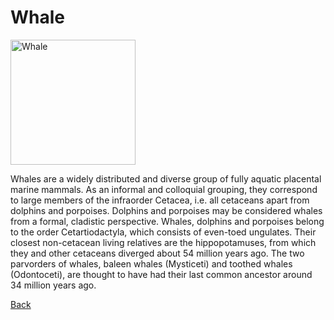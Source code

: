 # Whale

<img align="center" src="https://upload.wikimedia.org/wikipedia/commons/thumb/e/e2/Southern_right_whale.jpg/440px-Southern_right_whale.jpg" alt="Whale" height="200" width="200" />

<p>
Whales are a widely distributed and diverse group of fully aquatic placental marine mammals. As an informal and colloquial grouping, they correspond to large members of the infraorder Cetacea, i.e. all cetaceans apart from dolphins and porpoises. 
Dolphins and porpoises may be considered whales from a formal, cladistic perspective. Whales, dolphins and porpoises belong to the order Cetartiodactyla, which consists of even-toed ungulates. Their closest non-cetacean living relatives are the hippopotamuses, from which they and other cetaceans diverged about 54 million years ago. 
The two parvorders of whales, baleen whales (Mysticeti) and toothed whales (Odontoceti), are thought to have had their last common ancestor around 34 million years ago. 
</p>

[Back](./README.md)